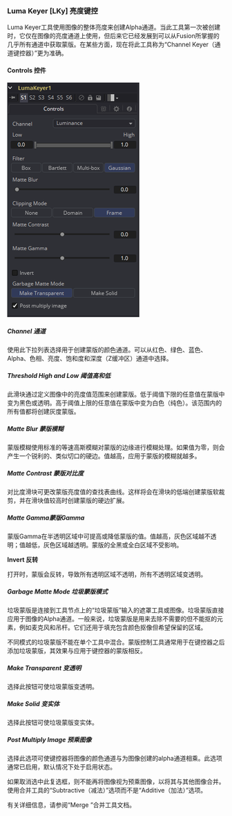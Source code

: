 ### Luma Keyer [LKy] 亮度键控

Luma Keyer工具使用图像的整体亮度来创建Alpha通道。当此工具第一次被创建时，它仅在图像的亮度通道上使用，但后来它已经发展到可以从Fusion所掌握的几乎所有通道中获取蒙版。在某些方面，现在将此工具称为“Channel Keyer（通道键控器）”更为准确。

#### Controls 控件

![LKy_Controls](images/LKy_Controls.png)

##### Channel 通道

使用此下拉列表选择用于创建蒙版的颜色通道。可以从红色、绿色、蓝色、Alpha、色相、亮度、饱和度和深度（Z缓冲区）通道中选择。

##### Threshold High and Low 阈值高和低

此滑块通过定义图像中的亮度值范围来创建蒙版。低于阈值下限的任意值在蒙版中变为黑色或透明。高于阈值上限的任意值在蒙版中变为白色（纯色）。该范围内的所有值都将创建灰度蒙版。

##### Matte Blur 蒙版模糊

蒙版模糊使用标准的等速高斯模糊对蒙版的边缘进行模糊处理。如果值为零，则会产生一个锐利的、类似切口的硬边。值越高，应用于蒙版的模糊就越多。

##### Matte Contrast 蒙版对比度

对比度滑块可更改蒙版亮度值的查找表曲线。这样将会在滑块的低端创建蒙版软裁剪，并在滑块值较高时创建蒙版的硬边扩展。

##### Matte Gamma蒙版Gamma

蒙版Gamma在半透明区域中可提高或降低蒙版的值。值越高，灰色区域越不透明；值越低，灰色区域越透明。蒙版的全黑或全白区域不受影响。

**Invert 反转**

打开时，蒙版会反转，导致所有透明区域不透明，所有不透明区域变透明。

##### Garbage Matte Mode 垃圾蒙版模式

垃圾蒙版是连接到工具节点上的“垃圾蒙版”输入的遮罩工具或图像。垃圾蒙版直接应用于图像的Alpha通道。一般来说，垃圾蒙版是用来去除不需要的但不能抠的元素，例如麦克风和吊杆。它们还用于填充包含颜色抠像但希望保留的区域。

不同模式的垃圾蒙版不能在单个工具中混合。蒙版控制工具通常用于在键控器之后添加垃圾蒙版，其效果与应用于键控器的蒙版相反。

##### Make Transparent 变透明

选择此按钮可使垃圾蒙版变透明。

##### Make Solid 变实体

选择此按钮可使垃圾蒙版变实体。

##### Post Multiply Image 预乘图像

选择此选项可使键控器将图像的颜色通道与为图像创建的alpha通道相乘。此选项通常已启用，默认情况下处于启用状态。

如果取消选中此复选框，则不能再将图像视为预乘图像，以将其与其他图像合并。使用合并工具的“Subtractive（减法）”选项而不是“Additive（加法）”选项。

有关详细信息，请参阅“Merge ”合并工具文档。